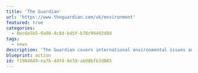 ```yaml
---
title: 'The Guardian'
url: 'https://www.theguardian.com/uk/environment'
featured: true
categories:
  - 0ec6e5b5-0a80-4c8d-b45f-b78c99492d8d
tags:
  - news
description: 'The Guardian covers international environmental issues and climate change.'
blueprint: action
id: f1904049-ea76-4df4-8e39-ab08bfb3d085
---
```

